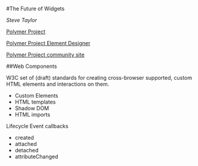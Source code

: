 #The Future of Widgets

*Steve Taylor*

[Polymer Project](http://polymer-project.org)

[Polymer Project Element Designer](http://polymer-project.org/tools/designer/)

[Polymer Project community site](http://customelements.io)

##Web Components

W3C set of (draft) standards for creating cross-browser supported, custom HTML elements and interactions on them.

  - Custom Elements
  - HTML templates
  - Shadow DOM
  - HTML imports
  
Lifecycle Event callbacks

  - created
  - attached
  - detached
  - attributeChanged
  
